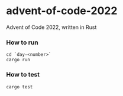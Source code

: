 # advent-of-code-2022
Advent of Code 2022, written in Rust

### How to run

```shell
cd `day-<number>`
cargo run
```

### How to test

```shell
cargo test
```
